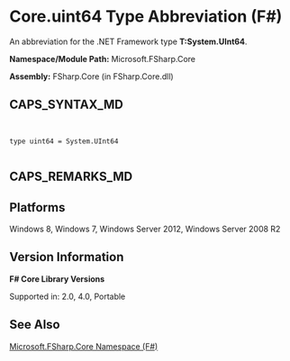 # Core.uint64 Type Abbreviation (F#)

An abbreviation for the .NET Framework type **T:System.UInt64**.

**Namespace/Module Path:** Microsoft.FSharp.Core

**Assembly:** FSharp.Core (in FSharp.Core.dll)


## CAPS_SYNTAX_MD



```


type uint64 = System.UInt64


```



## CAPS_REMARKS_MD

## Platforms
Windows 8, Windows 7, Windows Server 2012, Windows Server 2008 R2


## Version Information
**F# Core Library Versions**

Supported in: 2.0, 4.0, Portable




## See Also
[Microsoft.FSharp.Core Namespace &#40;F&#35;&#41;](Microsoft.FSharp.Core+Namespace+%28F%23%29.md)

